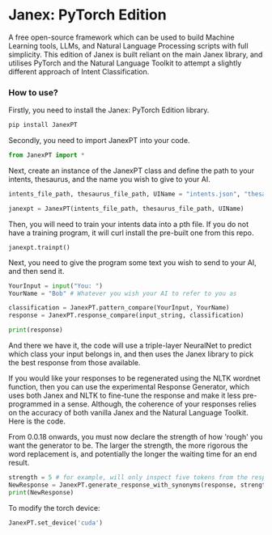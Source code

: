 # Janex: PyTorch Edition

A free open-source framework which can be used to build Machine Learning tools, LLMs, and Natural Language Processing scripts with full simplicity. This edition of Janex is built reliant on the main Janex library, and utilises PyTorch and the Natural Language Toolkit to attempt a slightly different approach of Intent Classification.

<h3> How to use? </h3>

Firstly, you need to install the Janex: PyTorch Edition library.
```bash
pip install JanexPT
```

Secondly, you need to import JanexPT into your code.
```python
from JanexPT import *
```

Next, create an instance of the JanexPT class and define the path to your intents, thesaurus, and the name you wish to give to your AI.
```python
intents_file_path, thesaurus_file_path, UIName = "intents.json", "thesaurus.json", "May" # Use whichever name you like.

janexpt = JanexPT(intents_file_path, thesaurus_file_path, UIName)

```

Then, you will need to train your intents data into a pth file. If you do not have a training program, it will curl install the pre-built one from this repo.
```
janexpt.trainpt()
```

Next, you need to give the program some text you wish to send to your AI, and then send it.
```python
YourInput = input("You: ")
YourName = "Bob" # Whatever you wish your AI to refer to you as

classification = JanexPT.pattern_compare(YourInput, YourName)
response = JanexPT.response_compare(input_string, classification)

print(response)
```

And there we have it, the code will use a triple-layer NeuralNet to predict which class your input belongs in, and then uses the Janex library to pick the best response from those available.

If you would like your responses to be regenerated using the NLTK wordnet function, then you can use the experimental Response Generator, which uses both Janex and NLTK to fine-tune the response and make it less pre-programmed in a sense. Although, the coherence of your responses relies on the accuracy of both vanilla Janex and the Natural Language Toolkit. Here is the code.

From 0.0.18 onwards, you must now declare the strength of how 'rough' you want the generator to be. The larger the strength, the more rigorous the word replacement is, and potentially the longer the waiting time for an end result.
```python
strength = 5 # for example, will only inspect five tokens from the response, and will replace them if suitable
NewResponse = JanexPT.generate_response_with_synonyms(response, strength)
print(NewResponse)
```

To modify the torch device:

```python
JanexPT.set_device('cuda')
```
